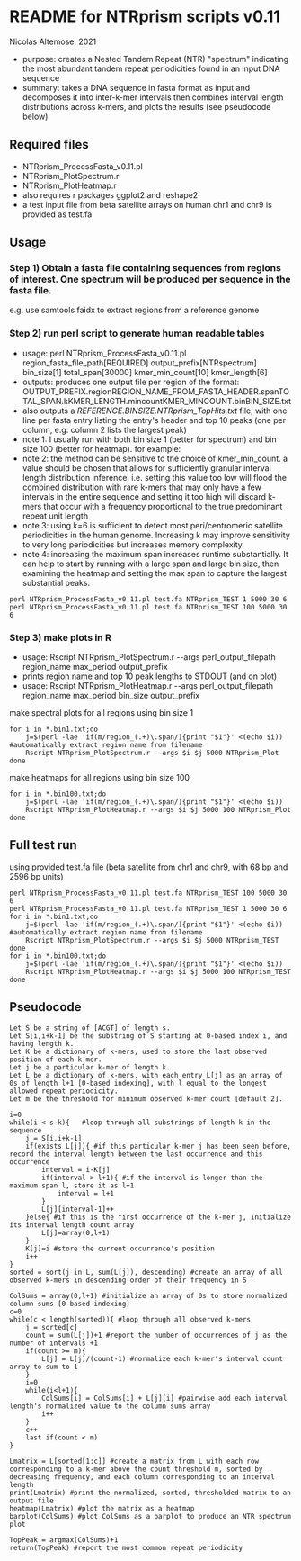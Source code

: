 # README for NTRprism scripts v0.11
Nicolas Altemose, 2021
- purpose: creates a Nested Tandem Repeat (NTR) "spectrum" indicating the most abundant tandem repeat periodicities found in an input DNA sequence
- summary: takes a DNA sequence in fasta format as input and decomposes it into inter-k-mer intervals then combines interval length distributions across k-mers, and plots the results (see pseudocode below)

## Required files
- NTRprism_ProcessFasta_v0.11.pl
- NTRprism_PlotSpectrum.r
- NTRprism_PlotHeatmap.r
- also requires r packages ggplot2 and reshape2
- a test input file from beta satellite arrays on human chr1 and chr9 is provided as test.fa

## Usage
### Step 1) Obtain a fasta file containing sequences from regions of interest. One spectrum will be produced per sequence in the fasta file. 
e.g. use samtools faidx to extract regions from a reference genome


### Step 2) run perl script to generate human readable tables
- usage: perl NTRprism_ProcessFasta_v0.11.pl region_fasta_file_path[REQUIRED] output_prefix[NTRspectrum] bin_size[1] total_span[30000] kmer_min_count[10] kmer_length[6]
- outputs: produces one output file per region of the format: OUTPUT_PREFIX.regionREGION_NAME_FROM_FASTA_HEADER.spanTOTAL_SPAN.kKMER_LENGTH.mincountKMER_MINCOUNT.binBIN_SIZE.txt
- also outputs a *REFERENCE.BINSIZE.NTRprism_TopHits.txt* file, with one line per fasta entry listing the entry's header and top 10 peaks (one per column, e.g. column 2 lists the largest peak) 
- note 1: I usually run with both bin size 1 (better for spectrum) and bin size 100 (better for heatmap). for example:
- note 2: the method can be sensitive to the choice of kmer_min_count. a value should be chosen that allows for sufficiently granular interval length distribution inference, i.e. setting this value too low will flood the combined distribution with rare k-mers that may only have a few intervals in the entire sequence and setting it too high will discard k-mers that occur with a frequency proportional to the true predominant repeat unit length
- note 3: using k=6 is sufficient to detect most peri/centromeric satellite periodicities in the human genome. Increasing k may improve sensitivity to very long periodicities but increases memory complexity.
- note 4: increasing the maximum span increases runtime substantially. It can help to start by running with a large span and large bin size, then examining the heatmap and setting the max span to capture the largest substantial peaks.
```
perl NTRprism_ProcessFasta_v0.11.pl test.fa NTRprism_TEST 1 5000 30 6
perl NTRprism_ProcessFasta_v0.11.pl test.fa NTRprism_TEST 100 5000 30 6
```

### Step 3) make plots in R
- usage: Rscript NTRprism_PlotSpectrum.r --args perl_output_filepath region_name max_period output_prefix
- prints region name and top 10 peak lengths to STDOUT (and on plot)
- usage: Rscript NTRprism_PlotHeatmap.r --args perl_output_filepath region_name max_period bin_size output_prefix

make spectral plots for all regions using bin size 1
```
for i in *.bin1.txt;do
	j=$(perl -lae 'if(m/region_(.+)\.span/){print "$1"}' <(echo $i)) #automatically extract region name from filename
	Rscript NTRprism_PlotSpectrum.r --args $i $j 5000 NTRprism_Plot
done
```
make heatmaps for all regions using bin size 100
```
for i in *.bin100.txt;do
	j=$(perl -lae 'if(m/region_(.+)\.span/){print "$1"}' <(echo $i))
	Rscript NTRprism_PlotHeatmap.r --args $i $j 5000 100 NTRprism_Plot
done
```


## Full test run
using provided test.fa file (beta satellite from chr1 and chr9, with 68 bp and 2596 bp units)
```
perl NTRprism_ProcessFasta_v0.11.pl test.fa NTRprism_TEST 100 5000 30 6
perl NTRprism_ProcessFasta_v0.11.pl test.fa NTRprism_TEST 1 5000 30 6
for i in *.bin1.txt;do
	j=$(perl -lae 'if(m/region_(.+)\.span/){print "$1"}' <(echo $i)) #automatically extract region name from filename
	Rscript NTRprism_PlotSpectrum.r --args $i $j 5000 NTRprism_TEST
done
for i in *.bin100.txt;do
	j=$(perl -lae 'if(m/region_(.+)\.span/){print "$1"}' <(echo $i))
	Rscript NTRprism_PlotHeatmap.r --args $i $j 5000 100 NTRprism_TEST
done
```

## Pseudocode
```
Let S be a string of [ACGT] of length s.
Let S[i,i+k-1] be the substring of S starting at 0-based index i, and having length k.
Let K be a dictionary of k-mers, used to store the last observed position of each k-mer.
Let j be a particular k-mer of length k.
Let L be a dictionary of k-mers, with each entry L[j] as an array of 0s of length l+1 [0-based indexing], with l equal to the longest allowed repeat periodicity.
Let m be the threshold for minimum observed k-mer count [default 2].

i=0
while(i < s-k){   #loop through all substrings of length k in the sequence
	j = S[i,i+k-1] 
	if(exists L[j]){ #if this particular k-mer j has been seen before, record the interval length between the last occurrence and this occurrence
		interval = i-K[j] 
		if(interval > l+1){ #if the interval is longer than the maximum span l, store it as l+1
			interval = l+1
		}
		L[j][interval-1]++
	}else{ #if this is the first occurrence of the k-mer j, initialize its interval length count array
		L[j]=array(0,l+1)
	}
	K[j]=i #store the current occurrence's position
	i++
}
sorted = sort(j in L, sum(L[j]), descending) #create an array of all observed k-mers in descending order of their frequency in S

ColSums = array(0,l+1) #initialize an array of 0s to store normalized column sums [0-based indexing]
c=0
while(c < length(sorted)){ #loop through all observed k-mers
	j = sorted[c]
	count = sum(L[j])+1 #report the number of occurrences of j as the number of intervals +1
	if(count >= m){
		L[j] = L[j]/(count-1) #normalize each k-mer's interval count array to sum to 1
	}
	i=0
	while(i<l+1){
		ColSums[i] = ColSums[i] + L[j][i] #pairwise add each interval length's normalized value to the column sums array
		i++
	}
	c++
	last if(count < m)
}

Lmatrix = L[sorted[1:c]] #create a matrix from L with each row corresponding to a k-mer above the count threshold m, sorted by decreasing frequency, and each column corresponding to an interval length
print(Lmatrix) #print the normalized, sorted, thresholded matrix to an output file
heatmap(Lmatrix) #plot the matrix as a heatmap
barplot(ColSums) #plot ColSums as a barplot to produce an NTR spectrum plot

TopPeak = argmax(ColSums)+1
return(TopPeak) #report the most common repeat periodicity
```

